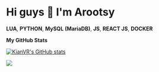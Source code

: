 # Hi guys 👋  I'm Arootsy




**LUA**, **PYTHON**, **MySQL (MariaDB)**, **JS**, **REACT JS**, **DOCKER**

<b>My GitHub Stats</b>

<a href="http://www.github.com/Arootsy"><img src="https://github-readme-stats.vercel.app/api?username=Arootsy&show_icons=true&hide=&count_private=true&title_color=6366f1&text_color=ffffff&icon_color=6366f1&bg_color=1c1917&hide_border=true&show_icons=true" alt="KianVR's GitHub stats" /></a>

<a href="http://www.github.com/Arootsy"><img src="https://github-readme-streak-stats.herokuapp.com/?user=Arootsy&stroke=ffffff&background=1c1917&ring=6366f1&fire=6366f1&currStreakNum=ffffff&currStreakLabel=6366f1&sideNums=ffffff&sideLabels=ffffff&dates=ffffff&hide_border=true" /></a>
